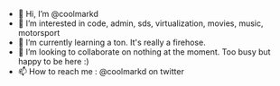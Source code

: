 - 👋 Hi, I’m @coolmarkd
- 👀 I’m interested in code, admin, sds, virtualization, movies, music, motorsport
- 🌱 I’m currently learning a ton. It's really a firehose. 
- 💞️ I’m looking to collaborate on nothing at the moment. Too busy but happy to be here :) 
- 📫 How to reach me : @coolmarkd on twitter 

<!---
coolmarkd/coolmarkd is a ✨ special ✨ repository because its `README.md` (this file) appears on your GitHub profile.
You can click the Preview link to take a look at your changes.
--->
